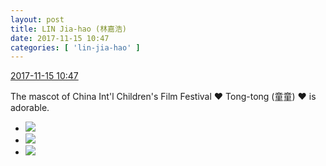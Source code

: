 ```yaml
---
layout: post
title: LIN Jia-hao (林嘉浩)
date: 2017-11-15 10:47
categories: [ 'lin-jia-hao' ]
---
```


<div class="weibo-info">
  <a href="https://weibo.com/6210352257/FvaS36MoE">2017-11-15 10:47</a>
</div>

The mascot of China Int'l Children's Film Festival :heart: Tong-tong (童童) :heart: is adorable.

<!-- more -->

<ul class="weibo-pic-list-1">
  <li class="weibo-pic">
    <a href="https://wx1.sinaimg.cn/mw690/006Mi0jTgy1flikq6ncp3j31hc0u07da.jpg"><img src="//wx1.sinaimg.cn/thumb150/006Mi0jTgy1flikq6ncp3j31hc0u07da.jpg" /></a>
  </li>
  <li class="weibo-pic">
    <a href="https://wx4.sinaimg.cn/mw690/006Mi0jTgy1flikq7raipj31hc0tyn75.jpg"><img src="//wx4.sinaimg.cn/thumb150/006Mi0jTgy1flikq7raipj31hc0tyn75.jpg" /></a>
  </li>
  <li class="weibo-pic">
    <a href="https://wx1.sinaimg.cn/mw690/006Mi0jTgy1flikq5ylpij31hc0u048g.jpg"><img src="//wx1.sinaimg.cn/thumb150/006Mi0jTgy1flikq5ylpij31hc0u048g.jpg" /></a>
  </li>
</ul>
